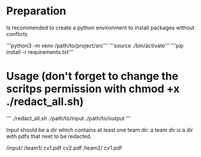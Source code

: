 

# Preparation
Is recommended to create a python environment to install packages without conflicts

'''python3 -m venv /path/to/project/src'''
'''source ./bin/activate'''
'''pip install -r requirements.txt'''

# Usage (don't forget to change the scritps permission with chmod +x ./redact_all.sh)
'''
./redact_all.sh ./path/to/input ./path/to/output
'''

Input should be a dir which contains at least one team dir. a team dir is a dir with pdfs that neet to be redacted.

/input/
    /team1/
        cv1.pdf
        cv2.pdf
    /team2/
        cv1.pdf
